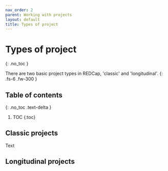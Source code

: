 ```yaml
---
nav_order: 2
parent: Working with projects
layout: default
title: Types of project
---
```


# Types of project
{: .no_toc }

There are two basic project types in REDCap, 'classic' and 'longitudinal'.
{: .fs-6 .fw-300 }

## Table of contents
{: .no_toc .text-delta }

1. TOC
{:toc}

## Classic projects

Text

## Longitudinal projects